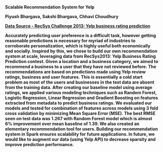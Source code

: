 <p><strong> Scalable Recommendation System for Yelp </p>

<p>Piyush Bhargava, Sakshi Bhargava, Chhavi Choudhury</p>

[Data Source - RecSys Challenge 2013: Yelp business rating prediction](https://www.kaggle.com/c/yelp-recsys-2013)

<p>Accurately predicting user preference is a difficult
task, however getting reasonable predictions is necessary for
myriad of industries to corroborate personalization, which
is highly useful both economically and socially. Inspired by
this, we chose to build our own recommendation system at
scale, leveraging data from RecSys2013: Yelp Business Rating
Prediction contest. Given a location and a business category,
we aimed to recommend a business to a user that they have not
reviewed before. The recommendations are based on predictions
made using Yelp review ratings, business and user features. This
is essentially a cold start problem as most of the users and
businesses in the test data are absent from the training data.
After creating our baseline model using average ratings, we
applied various modeling techniques such as Random Forest,
Logistic Regression, Linear Regression and Gradient Boosting
on features extracted from metadata to predict business ratings.
We evaluated our models and tested for combination of features
across models using 3 fold cross validation by minimizing
Mean Square Error (MSE). The best RMSE seen on test
data was 1.267 with Random Forest model which is almost
6% improvement over mean baseline of 1.39. We also created
an elementary recommendation tool for users. Building our
recommendation system in Spark ensures scalability for future
applications. In future, we would like to augment our data
(using Yelp API) to decrease sparsity and improve prediction
performance.</p>

